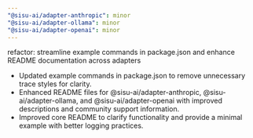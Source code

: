 ```yaml
---
"@sisu-ai/adapter-anthropic": minor
"@sisu-ai/adapter-ollama": minor
"@sisu-ai/adapter-openai": minor
---
```


refactor: streamline example commands in package.json and enhance README documentation across adapters
- Updated example commands in package.json to remove unnecessary trace styles for clarity.
- Enhanced README files for @sisu-ai/adapter-anthropic, @sisu-ai/adapter-ollama, and @sisu-ai/adapter-openai with improved descriptions and community support information.
- Improved core README to clarify functionality and provide a minimal example with better logging practices.
